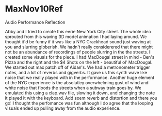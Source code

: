 # MaxNov10Ref
Audio Performance Reflection


Abby and I tried to create this eerie New York City street. The whole idea sprouted from this waving 3D model animation I had laying around. We thought it'd be funny if it was like a NYC Crackhead sound just waving at you and slurring gibberish. We hadn't really considerered that there might not be an abundance of recordings of people slurring in the the streets. I created some visuals for the piece. I had MacDougal street in mind - Ben's Pizza and the right and the $4 Shots on the left - beautiful ol' MacDougal. We started out max patch off of Aidan's. We had a metronometer trigger notes, and a lot of reverbs and gigverbs. It gave us this synth wave like noise that we really played with in the performance. Another huge element of the NYC experience is the absolutley overwhelming gust of wind and white noise that floods the streets when a subway train goes by. We emulated this using a clap.wav file, slowing it down, and changing the note it played it with the keyboard. Add soem reverb and distortion and there you go! I thought the perfomance was fun although I do agree that the looping visuals ended up pulling away from the audio experience. 
